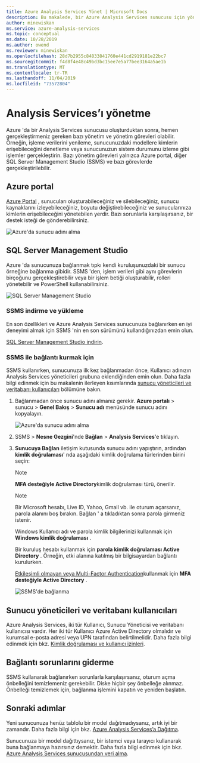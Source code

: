 ```yaml
---
title: Azure Analysis Services Yönet | Microsoft Docs
description: Bu makalede, bir Azure Analysis Services sunucusu için yönetim ve yönetim görevlerini yönetmek üzere kullanılan araçlar açıklanmaktadır.
author: minewiskan
ms.service: azure-analysis-services
ms.topic: conceptual
ms.date: 10/28/2019
ms.author: owend
ms.reviewer: minewiskan
ms.openlocfilehash: 28d7b2955c84833841760e441cd2919181e22bc7
ms.sourcegitcommit: f4d8f4e48c49bd3bc15ee7e5a77bee3164a5ae1b
ms.translationtype: MT
ms.contentlocale: tr-TR
ms.lasthandoff: 11/04/2019
ms.locfileid: "73572804"
---
```

# <a name="manage-analysis-services"></a>Analysis Services’ı yönetme
Azure 'da bir Analysis Services sunucusu oluşturduktan sonra, hemen gerçekleştirmeniz gereken bazı yönetim ve yönetim görevleri olabilir. Örneğin, işleme verilerini yenileme, sunucunuzdaki modellere kimlerin erişebileceğini denetleme veya sunucunuzun sistem durumunu izleme gibi işlemler gerçekleştirin. Bazı yönetim görevleri yalnızca Azure portal, diğer SQL Server Management Studio (SSMS) ve bazı görevlerde gerçekleştirilebilir.

## <a name="azure-portal"></a>Azure portal
[Azure Portal](https://portal.azure.com/) , sunucuları oluşturabileceğiniz ve silebileceğiniz, sunucu kaynaklarını izleyebileceğiniz, boyutu değiştirebileceğiniz ve sunucularınıza kimlerin erişebileceğini yönetebilen yerdir.  Bazı sorunlarla karşılaşırsanız, bir destek isteği de gönderebilirsiniz.

![Azure'da sunucu adını alma](./media/analysis-services-manage/aas-manage-portal.png)

## <a name="sql-server-management-studio"></a>SQL Server Management Studio
Azure 'da sunucunuza bağlanmak tıpkı kendi kuruluşunuzdaki bir sunucu örneğine bağlanma gibidir. SSMS 'den, işlem verileri gibi aynı görevlerin birçoğunu gerçekleştirebilir veya bir işlem betiği oluşturabilir, rolleri yönetebilir ve PowerShell kullanabilirsiniz.
  
![SQL Server Management Studio](./media/analysis-services-manage/aas-manage-ssms.png)

### <a name="download-and-install-ssms"></a>SSMS indirme ve yükleme
En son özellikleri ve Azure Analysis Services sunucunuza bağlanırken en iyi deneyimi almak için SSMS 'nin en son sürümünü kullandığınızdan emin olun. 

[SQL Server Management Studio indirin](https://docs.microsoft.com/sql/ssms/download-sql-server-management-studio-ssms).


### <a name="to-connect-with-ssms"></a>SSMS ile bağlantı kurmak için
 SSMS kullanırken, sunucunuza ilk kez bağlanmadan önce, Kullanıcı adınızın Analysis Services yöneticileri grubuna eklendiğinden emin olun. Daha fazla bilgi edinmek için bu makalenin ilerleyen kısımlarında [sunucu yöneticileri ve veritabanı kullanıcıları](#server-administrators-and-database-users) bölümüne bakın.

1. Bağlanmadan önce sunucu adını almanız gerekir. **Azure portalı** > sunucu > **Genel Bakış** > **Sunucu adı** menüsünde sunucu adını kopyalayın.
   
    ![Azure'da sunucu adını alma](./media/analysis-services-deploy/aas-deploy-get-server-name.png)
2. SSMS > **Nesne Gezgini**'nde **Bağlan** > **Analysis Services**'e tıklayın.
3. **Sunucuya Bağlan** iletişim kutusunda sunucu adını yapıştırın, ardından **kimlik doğrulaması**' nda aşağıdaki kimlik doğrulama türlerinden birini seçin:   
    > [!NOTE]
    > **MFA desteğiyle Active Directory**kimlik doğrulaması türü, önerilir.

    > [!NOTE]
    > Bir Microsoft hesabı, Live ID, Yahoo, Gmail vb. ile oturum açarsanız, parola alanını boş bırakın. Bağlan ' a tıkladıktan sonra parola girmeniz istenir.

    Windows Kullanıcı adı ve parola kimlik bilgilerinizi kullanmak için **Windows kimlik doğrulaması** .

    Bir kuruluş hesabı kullanmak için **parola kimlik doğrulaması Active Directory** . Örneğin, etki alanına katılmış bir bilgisayardan bağlantı kurulurken.

    [Etkileşimli olmayan veya Multi-Factor Authentication](../sql-database/sql-database-ssms-mfa-authentication.md)kullanmak için **MFA desteğiyle Active Directory** . 
   
    ![SSMS'de bağlanma](./media/analysis-services-manage/aas-manage-connect-ssms.png)

## <a name="server-administrators-and-database-users"></a>Sunucu yöneticileri ve veritabanı kullanıcıları
Azure Analysis Services, iki tür Kullanıcı, Sunucu Yöneticisi ve veritabanı kullanıcısı vardır. Her iki tür Kullanıcı Azure Active Directory olmalıdır ve kurumsal e-posta adresi veya UPN tarafından belirtilmelidir. Daha fazla bilgi edinmek için bkz. [Kimlik doğrulaması ve kullanıcı izinleri](analysis-services-manage-users.md).


## <a name="troubleshooting-connection-problems"></a>Bağlantı sorunlarını giderme
SSMS kullanarak bağlanırken sorunlarla karşılaşırsanız, oturum açma önbelleğini temizlemeniz gerekebilir. Diske hiçbir şey önbelleğe alınmaz. Önbelleği temizlemek için, bağlanma işlemini kapatın ve yeniden başlatın. 

## <a name="next-steps"></a>Sonraki adımlar
Yeni sunucunuza henüz tablolu bir model dağıtmadıysanız, artık iyi bir zamandır. Daha fazla bilgi için bkz. [Azure Analysis Services’a Dağıtma](analysis-services-deploy.md).

Sunucunuza bir model dağıttıysanız, bir istemci veya tarayıcı kullanarak buna bağlanmaya hazırsınız demektir. Daha fazla bilgi edinmek için bkz. [Azure Analysis Services sunucusundan veri alma](analysis-services-connect.md).

